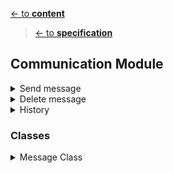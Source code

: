 [<- to **content**](https://github.com/shardoc/shardoc.github.io)
> [<- to **specification**](https://github.com/shardoc/shardoc.github.io/blob/dev/pages/specification.md)
## Communication Module


<details>
  <summary>Send message</summary>

### Endpoints
We expose one endpoint for a sending message. 

#### 1. Send message
   * Path: */message*
   * Http method: *POST*
   * Body type: *JSON*
   * Body example: *{"recipientId":"ds678s79s", "message":"Hello, it's me"}*
   * Response type: JSON
   * Response example: 
      * success: *{ "status" : "success" }*
      * failed: *{ "status" : "failed", "error":"cannot send message"}*
	  
</details>

  <details>
  <summary>Delete message</summary>

### Endpoints

We expose one endpoint for deleting message

#### 3. Delete message
   * Path: */message/{messageId}*
   * Http method: *DELETE*
   * PATH parameters: *messageId* - value any valid message id
   * Response type: JSON
   * Response example: 
      * success: *{ "status" : "sucess" }
      * failed: *{ "status" : "failed", "error":"Cannot update message" }*
</details>
<details>
  <summary>History</summary>

### Endpoints
We expose one endpoint for a communication history.

#### 3. Get Conversation
   * Path: */message/{recipientId}*
   * Http method: *GET*
   * PATH parameters: *recipientId* - value any valid message recipient id
   * Response type: JSON
   * Response example: 
      * success: *{ "status" : "sucess", "body" : [{"recipientId":"ds678s79s","senderId":"dfr45tr", "message":"Hello, it's me"},{"recipientId":"ds678s79s", "senderId" : "sfsf98dfld9", "message":"How are you"}] }
      * failed: *{ "status" : "failed", "error":"Cannot update message" }*

</details>


### Classes

   <details>
  <summary>Message Class</summary>
  
  * Purpose: describe messages sent by user
  * Fields:
    * id 
	* ownerId
	* recipientId
    * message - max 160 characters
	* status - possible values: *sent*, *failed*, *read*
    * createTime
    * updateTime
  * Methods:
    * findById
	* findAll
    * update
    * insert
    * delete

    </details>
	

	

